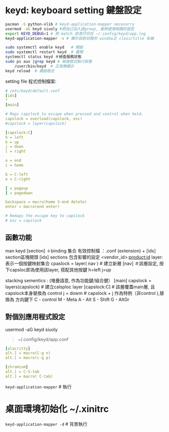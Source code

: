 # keyd: keyboard setting 鍵盤設定
```bash
pacman -S python-xlib # keyd-application-mapper necesarry
usermod -aG keyd siuoly #把自己加入該group, 能夠使用相關的設定
export KEYD_DEBUG=1 # 把 match 訊息打印在 ~/.config/keyd/app.log
keyd-application-mapper -v # 顯示目前切換的 window之 class/title 名稱

sudo systemctl enable keyd   # 開啟
sudo systemctl restart keyd  # 重開
systemctl status keyd ＃檢查服務狀態
sudo ps aux |grep keyd # 檢查程式執行狀態
	/user/bin/keyd  # 正常應顯示
keyd reload  # 開啟程式
```

setting file 程式控制檔案:
```yaml
# /etc/keyd/default.conf
[ids]
*
[main]

# Maps capslock to escape when pressed and control when held.
capslock = overload(capslock, esc)
#capslock = layer(capslock)

[capslock:C]
h = left
k = up
j = down
l = right

o = end
i = home

b = C-left
e = C-right

[ = pageup
] = pagedown

backspace = macro(home S-end delete)
enter = macro(end enter)

# Remaps the escape key to capslock
# esc = capslock
```

## 函數功能
man keyd
[section] ＋binding 集合
有效控制檔 ：.conf (extension) + [ids] section區塊開頭
[ids] sections 包含影響的設定 <vendor_id>:<product:id>
layer:   表示一個按鍵映射集合
cpaslock = layer( nav ) # 建立新層
[nav] ＃該層設定, 按下capsloc即為使用該layer, 搭配其他按鍵
h=left
j=up

stacking sementics : (堆疊語意, 作為功能鍵/組合健）
[main]
capslock = layers(capslock)  # 建立calsploc layer
[capslock:C]  # 該層覆蓋main層, 且capslock本身替換為 control
j = dowm  # capslock + j 作為特例（非control ),替換為 方向鍵下
C - control
M - Meta
A - Alt
S - Shift
G - AltGr


## 對個別應用程式設定
usermod -aG keyd siuoly
> ~/.config/keyd/app.conf

```yaml
[alacritty]
alt.] = macro(C-g n)
alt.[ = macro(c-g p)

[chromium]
alt.[ = C-S-tab
alt.] = macro( C-tab)
```

`keyd-application-mapper` # 執行
# 桌面環境初始化 ~/.xinitrc

`keyd-application-mapper -d` #  背景執行

